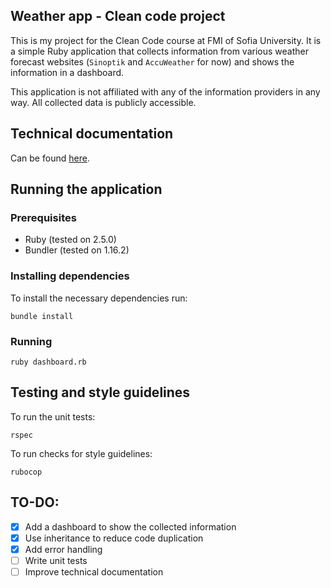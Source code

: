 ## Weather app - Clean code project

This is my project for the Clean Code course at FMI of Sofia University.
It is a simple Ruby application that collects information from various weather forecast websites (`Sinoptik` and `AccuWeather` for now) and shows the information in a dashboard.

This application is not affiliated with any of the information providers in any way. All collected data is publicly accessible.

## Technical documentation

Can be found [here](docs/).

## Running the application

### Prerequisites

 - Ruby (tested on 2.5.0)
 - Bundler (tested on 1.16.2)

### Installing dependencies

To install the necessary dependencies run:

```shell
bundle install
```

### Running

```shell
ruby dashboard.rb
```

## Testing and style guidelines

To run the unit tests:

```shell
rspec
```

To run checks for style guidelines:

```shell
rubocop
```

## TO-DO:
- [x] Add a dashboard to show the collected information
- [x] Use inheritance to reduce code duplication
- [x] Add error handling
- [ ] Write unit tests
- [ ] Improve technical documentation
